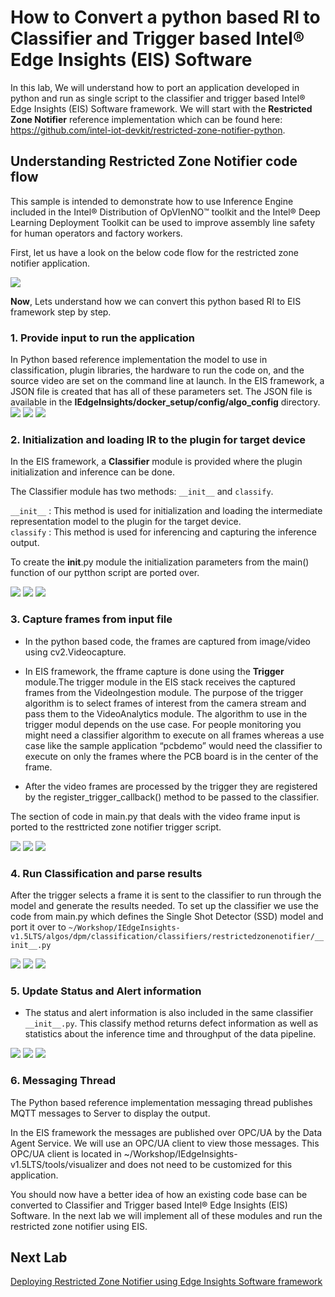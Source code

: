 # How to Convert a python based RI to Classifier and Trigger based Intel® Edge Insights (EIS) Software

In this lab, We will understand how to port an application developed in python and run as single script to the classifier and trigger based Intel® Edge Insights (EIS) Software framework. We will start with the **Restricted Zone Notifier** reference implementation which can be found here: https://github.com/intel-iot-devkit/restricted-zone-notifier-python.

## Understanding Restricted Zone Notifier code flow
This sample is intended to demonstrate how to use Inference Engine included in the Intel® Distribution of OpVIenNO™ toolkit and the Intel® Deep Learning Deployment Toolkit can be used to improve assembly line safety for human operators and factory workers.

First, let us have a look on the below code flow for the restricted zone notifier application.

![](images/flowchart.jpg)

**Now**, Lets understand how we can convert this python based RI to EIS framework step by step.

### 1. Provide input to run the application

In Python based reference implementation the model to use in classification, plugin libraries, the hardware to run the code on, and the source video are set on the command line at launch. In the EIS framework, a JSON file is created that has all of these parameters set. The JSON file is available in the **IEdgeInsights/docker_setup/config/algo_config** directory.
![](images/rzn_input_1.png)
![](images/arrow.png)
![](images/rzn_input_2.png)


### 2. Initialization and loading IR to the plugin for target device

  In the EIS framework, a **Classifier** module is provided where the plugin initialization and inference can be done.

  The Classifier module has two methods: `__init__` and `classify`.

  `__init__`  : This method is used for initialization and loading the intermediate representation model to the plugin for the target device.  
  `classify` : This method is used for inferencing and capturing the inference output.
  
To create the __init__.py module the initialization parameters from the main() function of our pytthon script are ported over. 
  
![](images/rzn_initialization_1.png)
![](images/arrow.png)
![](images/rzn_initialization_2.png)

### 3. Capture frames from input file
- In the python based code, the  frames are captured from image/video using cv2.Videocapture.


- In EIS framework, the fframe capture is done using the **Trigger** module.The trigger module in the EIS stack receives the captured frames from the VideoIngestion module. The purpose of the trigger algorithm is to select frames of interest from the camera stream and pass them to the VideoAnalytics module. The algorithm to use in the trigger modul depends on the use case. For people monitoring you might need a classifier algorithm to execute on all frames whereas a use case like the sample application “pcbdemo” would need the classifier to execute on only the frames where the PCB board is in the center of the frame.

- After the video frames are processed by the trigger they are registered by the register_trigger_callback() method to be passed to the classifier. 

The section of code in main.py that deals with the video frame input is ported to the resttricted zone notifier trigger script.

![](images/rzn_trigger_1.png)
![](images/arrow.png)
![](images/rzn_trigger_2.png)

### 4. Run Classification and parse results

After the trigger selects a frame it is sent to the classifier to run through the model and generate the results needed.
To set up the classifier we use the code from main.py which defines the Single Shot Detector (SSD) model and port it over to `~/Workshop/IEdgeInsights-v1.5LTS/algos/dpm/classification/classifiers/restrictedzonenotifier/__init__.py` 

![](images/rzn_ssd_out_1.png)
![](images/arrow.png)
![](images/rzn_ssd_out_2.png)

### 5. Update Status and Alert information
- The status and alert information is also included in the same classifier `__init__.py`. This classify method returns defect information as well as statistics about the inference time and throughput of the data pipeline.

![](images/rzn_output_1.png)
![](images/arrow.png)
![](images/rzn_output_2.png)

### 6. Messaging Thread
The Python based reference implementation messaging thread publishes MQTT messages to Server to display the output.

In the EIS framework the messages are published over OPC/UA by the Data Agent Service. We will use an OPC/UA client to view those messages. This OPC/UA client is located in ~/Workshop/IEdgeInsights-v1.5LTS/tools/visualizer and does not need to be customized for this application.  

You should now have a better idea of how an existing code base can be converted to Classifier and Trigger based Intel® Edge Insights (EIS) Software. In the next lab we will implement all of these modules and run the restricted zone notifier using EIS.

## Next Lab
[Deploying Restricted Zone Notifier using Edge Insights Software framework](./lab_restricted_zone_notifier.md)
